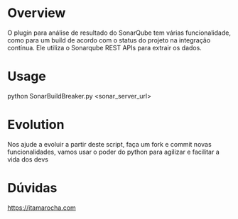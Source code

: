 # Overview #

O plugin para análise de resultado do SonarQube tem várias funcionalidade, como para um build de acordo com o status do projeto na integração contínua. Ele utiliza o Sonarqube REST APIs para extrair os dados.

# Usage #
python SonarBuildBreaker.py <sonar_server_url> <projectKey> 

# Evolution #

Nos ajude a evoluir a partir deste script, faça um fork e commit novas funcionalidades, vamos usar o poder do python para agilizar e facilitar a vida dos devs

# Dúvidas #

https://itamarocha.com
